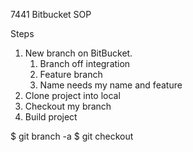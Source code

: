 7441 Bitbucket SOP

Steps

1. New branch on BitBucket.
    1. Branch off integration
    2. Feature branch
    3. Name needs my name and feature
2. Clone project into local
3. Checkout my branch
4. Build project

$ git branch -a
$ git checkout <branch>
